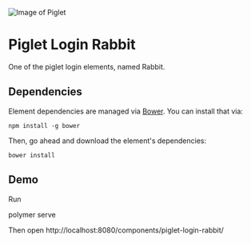 ![Image of Piglet](https://github.com/PigletsRepo/polymer-piglet-login-rabbit/blob/master/docs/images/amusedPig.png)

# Piglet Login Rabbit

One of the piglet login elements, named Rabbit.

## Dependencies

Element dependencies are managed via [Bower](http://bower.io/). You can
install that via:

    npm install -g bower

Then, go ahead and download the element's dependencies:

    bower install

## Demo

Run

  polymer serve

Then open http://localhost:8080/components/piglet-login-rabbit/
